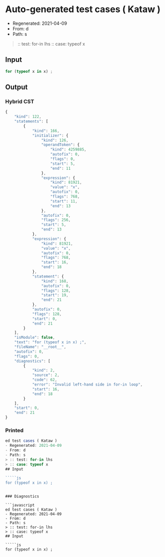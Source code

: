 # Auto-generated test cases ( Kataw )
- Regenerated: 2021-04-09
- From: d
- Path: s
> :: test: for-in lhs
> :: case: typeof x
## Input

`````js
for (typeof x in x) ;
`````

## Output

### Hybrid CST

```javascript
{
    "kind": 122,
    "statements": [
        {
            "kind": 166,
            "initializer": {
                "kind": 126,
                "operandToken": {
                    "kind": 4259885,
                    "autofix": 0,
                    "flags": 0,
                    "start": 5,
                    "end": 11
                },
                "expression": {
                    "kind": 81921,
                    "value": "x",
                    "autofix": 0,
                    "flags": 768,
                    "start": 11,
                    "end": 13
                },
                "autofix": 0,
                "flags": 256,
                "start": 5,
                "end": 13
            },
            "expression": {
                "kind": 81921,
                "value": "x",
                "autofix": 0,
                "flags": 768,
                "start": 16,
                "end": 18
            },
            "statement": {
                "kind": 168,
                "autofix": 0,
                "flags": 128,
                "start": 19,
                "end": 21
            },
            "autofix": 0,
            "flags": 128,
            "start": 0,
            "end": 21
        }
    ],
    "isModule": false,
    "text": "for (typeof x in x) ;",
    "fileName": "__root__",
    "autofix": 0,
    "flags": 0,
    "diagnostics": [
        {
            "kind": 2,
            "source": 2,
            "code": 62,
            "error": "Invalid left-hand side in for-in loop",
            "start": 16,
            "end": 18
        }
    ],
    "start": 0,
    "end": 21
}
```

### Printed

```javascript
ed test cases ( Kataw )
- Regenerated: 2021-04-09
- From: d
- Path: s
> :: test: for-in lhs
> :: case: typeof x
## Input

`````js
for (typeof x in x) ;
`````
```

### Diagnostics

```javascript
ed test cases ( Kataw )
- Regenerated: 2021-04-09
- From: d
- Path: s
> :: test: for-in lhs
> :: case: typeof x
## Input

`````js
for (typeof x in x) ;
`````
```

